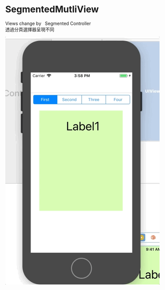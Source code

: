# SegmentedMutliView
Views change by   Segmented Controller  <br/>
透過分頁選擇器呈現不同</p>
![image](https://github.com/kiddchantw/SegmentedMutliView/blob/master/demo1.gif)



